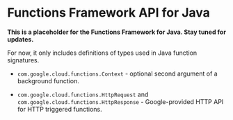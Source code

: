 # Functions Framework API for Java

**This is a placeholder for the Functions Framework for Java. Stay tuned for
updates.**

For now, it only includes definitions of types used in Java function signatures.

*   `com.google.cloud.functions.Context` - optional second argument of a
    background function.

* `com.google.cloud.functions.HttpRequest` and `com.google.cloud.functions.HttpResponse` - 
    Google-provided HTTP API for HTTP triggered functions.
